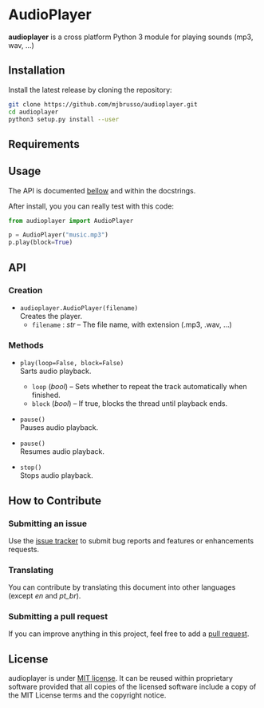 # AudioPlayer
**audioplayer** is a cross platform Python 3 module for playing sounds (mp3, wav, ...)



## Installation

Install the latest release by cloning the repository:

```bash
git clone https://github.com/mjbrusso/audioplayer.git 
cd audioplayer
python3 setup.py install --user
```


## Requirements



## Usage

The API is documented [bellow](#API) and within the docstrings. 

After install, you you can really test with this code:

```python
from audioplayer import AudioPlayer

p = AudioPlayer("music.mp3")
p.play(block=True)

```

## API

### Creation

- `audioplayer.AudioPlayer(filename)`<br>
Creates the player.
  - `filename` : *str* – The file name, with extension  (.mp3, .wav, ...)


### Methods

- `play(loop=False, block=False)`<br>
Sarts audio playback.
    - `loop` (*bool*) – Sets whether to repeat the track automatically when finished.
    - `block` (*bool*) – If true, blocks the thread until playback ends.

- `pause()`<br>
Pauses audio playback.

- `pause()`<br>
Resumes audio playback.
  
- `stop()`<br>
Stops audio playback.


## How to Contribute

### Submitting an issue

Use the [issue tracker](https://github.com/mjbrusso/audioplayer/issues) to submit bug reports and features or enhancements requests.


### Translating

You can contribute by translating this document into other languages ​​(except *en* and *pt_br*).

### Submitting a pull request

If you can improve anything in this project, feel free to add a [pull request](https://github.com/mjbrusso/audioplayer/pulls).


## License

audioplayer is under [MIT license](https://github.com/mjbrusso/audioplayer/blob/master/LICENSE). It can be reused within proprietary software provided that all copies of the licensed software include a copy of the MIT License terms and the copyright notice.
